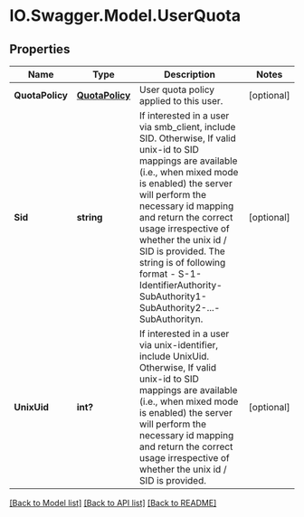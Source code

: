 # IO.Swagger.Model.UserQuota
## Properties

Name | Type | Description | Notes
------------ | ------------- | ------------- | -------------
**QuotaPolicy** | [**QuotaPolicy**](QuotaPolicy.md) | User quota policy applied to this user. | [optional] 
**Sid** | **string** | If interested in a user via smb_client, include SID. Otherwise, If valid unix-id to SID mappings are available (i.e., when mixed mode is enabled) the server will perform the necessary id mapping and return the correct usage irrespective of whether the unix id / SID is provided. The string is of following format - S-1-IdentifierAuthority-SubAuthority1-SubAuthority2-...-SubAuthorityn. | [optional] 
**UnixUid** | **int?** | If interested in a user via unix-identifier, include UnixUid. Otherwise, If valid unix-id to SID mappings are available (i.e., when mixed mode is enabled) the server will perform the necessary id mapping and return the correct usage irrespective of whether the unix id / SID is provided. | [optional] 

[[Back to Model list]](../README.md#documentation-for-models) [[Back to API list]](../README.md#documentation-for-api-endpoints) [[Back to README]](../README.md)

